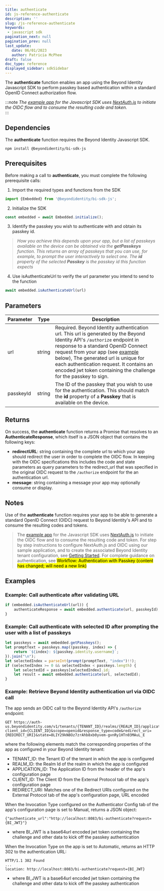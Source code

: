 ```yaml
---
title: authenticate
id: js-reference-authenticate
description: ''
slug: /js-reference-authenticate
keywords: 
 - javascript sdk
pagination_next: null
pagination_prev: null
last_update: 
   date: 06/01/2023
   author: Patricia McPhee
draft: false
doc_type: reference
displayed_sidebar: sdkSidebar
---
```



The **authenticate** function enables an app using the Beyond Identity Javascript SDK to perform passkey based authentication within a standard OpenID Connect authorization flow.  

:::note
_The [example app](https://github.com/gobeyondidentity/bi-sdk-js/tree/main/example) for the Javascript SDK uses [NextAuth.js](https://next-auth.js.org/getting-started/example) to initiate the OIDC flow and to consume the resulting code and token._  
:::

## Dependencies
The **authenticate** function requires the Beyond Identity Javascript SDK.
```
npm install @beyondidentity/bi-sdk-js
```
## Prerequisites
Before making a call to **authenticate**, you must complete the following prerequisite calls:  

1. Import the required types and functions from the SDK
```javascript
import {Embedded} from '@beyondidentity/bi-sdk-js';
```  

2. Initialize the SDK
```javascript
const embedded = await Embedded.initialize();
```  

3. Identify the passkey you wish to authenticate with and obtain its passkey id.  

  > _How you achieve this depends upon your app, but a list of passkeys available on the device can be obtained via the **getPasskeys** function. This returns an array of passkeys that you can use, for example, to prompt the user interactively to select one. The **id** property of the selected **Passkey** is the passkey id this function expects_

4. Use isAuthenticateUrl to verify the url parameter you intend to send to the function
```javascript
await embedded.isAuthenticateUrl(url)
```

## Parameters
| Parameter | Type |Description|
|---|---|---|
|url| string| Required. Beyond Identity authentication url. This url is generated by the Beyond Identity API's `/authorize` endpoint in response to a standard OpenID Connect request from your app (see [example](#example:-retrieve-beyond-identity-authentication-url-via-oidc-call) below), The generated url is unique for each authentication request. It contains an encoded jwt token containing the challenge for the passkey to sign.|
|passkeyId| string | The ID of the passkey that you wish to use for the authentication. This should match the **id** property of a **Passkey** that is available on the device.

## Returns
On success, the **authenticate** function returns a Promise that resolves to an **AuthenticateResponse**, which itself is a JSON object that contains the following keys:
  - **redirectURL**: string containing the complete url to which your app should redirect the user in order to complete the OIDC flow.  In keeping with the OIDC specifications this includes the code and state parameters as query parameters to the redirect_url that was specified in the original OIDC request to the `/authorize` endpoint for the an authentication url.
  - **message**: string containing a message your app may optionally consume or display.


## Notes
Use of the **authenticate** function requires your app to be able to generate a standard OpenID Connect (OIDC) request to Beyond Identity's API and to consume the resulting codes and tokens.  
>The [example app](https://github.com/gobeyondidentity/bi-sdk-js/tree/main/example) for the Javascript SDK uses [NextAuth.js](https://next-auth.js.org/getting-started/example) to initiate the OIDC flow and to consume the resulting code and token. 
For step by step instructions to configure NextAuth.js and OIDC using our sample application, and to create the associated Beyond Identity tenant configuration, see [Getting Started](/docs/next/get-started). For complete guidance on authentication, see <mark>Workflow: Authentication with Passkey (content has changed; will need a new link)</mark>

## Examples
### Example: Call **authenticate** after validating URL
```javascript
if (embedded.isAuthenticateUrl(url)) {
    authenticateResponse = await embedded.authenticate(url, passkeyId);
}
```
### Example: Call **authenticate** with selected ID after prompting the user with a list of passkeys
```javascript
let passkeys = await embedded.getPasskeys();
let promptText = passkeys.map((passkey, index) => {
    return `${index}: ${passkey.identity.username}`;
}).join("\n");
let selectedIndex = parseInt(prompt(promptText, "index")!!);
if (selectedIndex >= 0 && selectedIndex < passkeys.length) {
    let selectedId = passkeys[selectedIndex].id;
    let result = await embedded.authenticate(url, selectedId);
}
```
### Example: Retrieve Beyond Identity authentication url via OIDC call

The app sends an OIDC call to the Beyond Identity API's `/authorize` endpoint:
```
GET https://auth-us.beyondidentity.com/v1/tenants/{TENANT_ID}/realms/{REALM_ID}/applications/{APPLICATION_ID}/authorize?client_id={CLIENT_ID}&scope=openid&response_type=code&redirect_uri={REDIRECT_URI}&state=8LIY29kN8Oz7zrAhb8xb0yvem-gvnRy1HTn03MAuL_E 
```
where the following elements match the corresponding  properties of the app as configured in your Beyond Identity tenant:
 * TENANT_ID: the Tenant ID of the tenant in which the app is configured
 * REALM_ID: the Realm Id of the realm in which the app is configured
 * APPLICATION_ID: The Application ID from the header of the app's configuration page
 * CLIENT_ID: The Client ID from the External Protocol tab of the app's configuration page
 * REDIRECT_URI: Matches one of the Redirect URIs configured on the External Protocol tab of the app's configuration page, URL encoded

When the Invocation Type configured on the Authenticator Config tab of the app's configuration page is set to Manual, returns a JSON object:
```
{"authenticate_url":"http://localhost:8083/bi-authenticate?request={BI_JWT}"}
```
 * where BI_JWT is a base64url encoded jwt token containing the challenge and other data to kick off the passkey authentication

 When the Invocation Type on the app is set to Automatic, returns an HTTP 302 to the authentication URL:  
```
HTTP/1.1 302 Found
...
location: http://localhost:8083/bi-authenticate?request={BI_JWT}
```  
 * where BI_JWT is a base64url encoded jwt token containing the challenge and other data to kick off the passkey authentication
